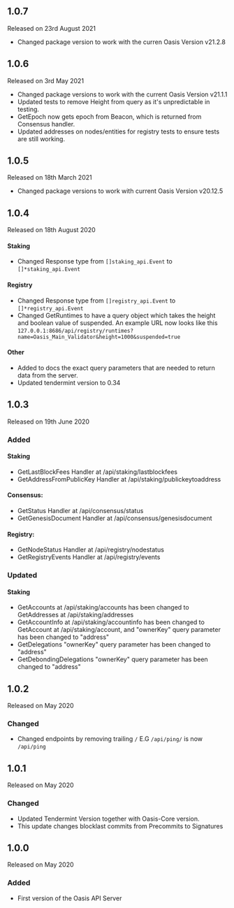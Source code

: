 ## 1.0.7

Released on 23rd August 2021

- Changed package version to work with the curren Oasis Version v21.2.8

## 1.0.6

Released on 3rd May 2021

- Changed package versions to work with the current Oasis Version v21.1.1
- Updated tests to remove Height from query as it's unpredictable in testing.
- GetEpoch now gets epoch from Beacon, which is returned from Consensus handler.
- Updated addresses on nodes/entities for registry tests to ensure tests are still working.

## 1.0.5

Released on 18th March 2021

- Changed package versions to work with current Oasis Version v20.12.5

## 1.0.4

Released on 18th August 2020

#### Staking

- Changed Response type from `[]staking_api.Event` to `[]*staking_api.Event`

#### Registry

- Changed Response type from `[]registry_api.Event` to `[]*registry_api.Event`
- Changed GetRuntimes to have a query object which takes the height and boolean value of suspended. 
An example URL now looks like this `127.0.0.1:8686/api/registry/runtimes?name=Oasis_Main_Validator&height=1000&suspended=true`

#### Other

* Added to docs the exact query parameters that are needed to return data from the server.
* Updated tendermint version to 0.34

## 1.0.3

Released on 19th June 2020

### Added

#### Staking

* GetLastBlockFees Handler at /api/staking/lastblockfees
* GetAddressFromPublicKey Handler at /api/staking/publickeytoaddress

#### Consensus:

* GetStatus Handler at /api/consensus/status
* GetGenesisDocument Handler at /api/consensus/genesisdocument

#### Registry:

* GetNodeStatus Handler at /api/registry/nodestatus
* GetRegistryEvents Handler at /api/registry/events

### Updated

#### Staking

* GetAccounts at /api/staking/accounts has been changed to GetAddresses at /api/staking/addresses
* GetAccountInfo at /api/staking/accountinfo has been changed to GetAccount at /api/staking/account, and "ownerKey" query parameter has been changed to "address"
* GetDelegations "ownerKey" query parameter has been changed to "address"
* GetDebondingDelegations "ownerKey" query parameter has been changed to "address"

## 1.0.2

Released on May 2020

### Changed

*  Changed endpoints by removing trailing `/` E.G `/api/ping/` is now `/api/ping`

## 1.0.1

Released on May 2020

### Changed

* Updated Tendermint Version together with Oasis-Core version.
* This update changes blocklast commits from Precommits to Signatures

## 1.0.0

Released on May 2020

### Added

* First version of the Oasis API Server
